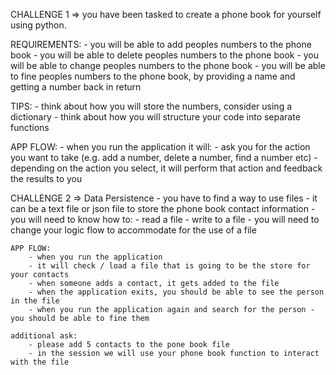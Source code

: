 CHALLENGE 1 => you have been tasked to create a phone book for yourself using python.

REQUIREMENTS:
    - you will be able to add peoples numbers to the phone book
    - you will be able to delete peoples numbers to the phone book
    - you will be able to change peoples numbers to the phone book
    - you will be able to fine peoples numbers to the phone book, by providing a name and getting a number back in return
    
TIPS:
    - think about how you will store the numbers, consider using a dictionary
    - think about how you will structure your code into separate functions

APP FLOW:
    - when you run the application it will:
        - ask you for the action you want to take (e.g. add a number, delete a number, find a number etc)
        - depending on the action you select, it will perform that action and feedback the results to you

CHALLENGE 2 => Data Persistence
    - you have to find a way to use files - it can be a text file or json file to store the phone book contact information
    - you will need to know how to:
        - read a file
        - write to a file
    - you will need to change your logic flow to accommodate for the use of a file

    APP FLOW:
        - when you run the application
        - it will check / load a file that is going to be the store for your contacts
        - when someone adds a contact, it gets added to the file 
        - when the application exits, you should be able to see the person in the file
        - when you run the application again and search for the person - you should be able to fine them 

    additional ask:
        - please add 5 contacts to the pone book file
        - in the session we will use your phone book function to interact with the file



